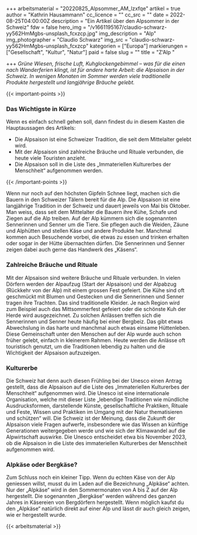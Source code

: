 +++
arbeitsmaterial = "20220825_Alpsommer_AM_lzxfqe"
artikel = true
author = "Kathrin Hausammann"
cc_licence = ""
cc_src = ""
date = 2022-08-25T04:00:00Z
description = "Ein Artikel über den Alpsommer in der Schweiz"
fdw = false
hero_img = "/v1661195167/claudio-schwarz-yy562HmMgbs-unsplash_fcxzcp.jpg"
img_description = "Alp"
img_photographer = "Claudio Schwarz"
img_src = "claudio-schwarz-yy562HmMgbs-unsplash_fcxzcp"
kategorien = ["Europa"]
markierungen = ["Gesellschaft", "Kultur", "Natur"]
paid = false
slug = ""
title = "Z‘Alp "

+++
_Grüne Wiesen, frische Luft, Kuhglockengebimmel – was für die einen nach Wanderferien klingt, ist für andere harte Arbeit: die Alpsaison in der Schweiz. In wenigen Monaten im Sommer werden viele traditionelle Produkte hergestellt und langjährige Bräuche gelebt._

{{< important-points >}} <h3>Das Wichtigste in Kürze</h3>

<p>Wenn es einfach schnell gehen soll, dann findest du in diesem Kasten die Hauptaussagen des Artikels:</p>

<ul>

<li>Die Alpsaison ist eine Schweizer Tradition, die seit dem Mittelalter gelebt wird.</li>

<li>Mit der Alpsaison sind zahlreiche Bräuche und Rituale verbunden, die heute viele Touristen anzieht.</li>

<li>Die Alpsaison soll in die Liste des „Immateriellen Kulturerbes der Menschheit“ aufgenommen werden.</li>

</ul> {{< /important-points >}}

Wenn nur noch auf den höchsten Gipfeln Schnee liegt, machen sich die Bauern in den Schweizer Tälern bereit für die Alp. Die Alpsaison ist eine langjährige Tradition in der Schweiz und dauert jeweils von Mai bis Oktober. Man weiss, dass seit dem Mittelalter die Bauern ihre Kühe, Schafe und Ziegen auf die Alp treiben. Auf der Alp kümmern sich die sogenannten Sennerinnen und Senner um die Tiere. Sie pflegen auch die Weiden, Zäune und Alphütten und stellen Käse und andere Produkte her. Manchmal kommen auch Besuchende vorbei, die etwas zu essen und trinken erhalten oder sogar in der Hütte übernachten dürfen. Die Sennerinnen und Senner zeigen dabei auch gerne das Handwerk des „Käsens“.

### Zahlreiche Bräuche und Rituale

Mit der Alpsaison sind weitere Bräuche und Rituale verbunden. In vielen Dörfern werden der Alpaufzug (Start der Alpsaison) und der Alpabzug (Rückkehr von der Alp) mit einem grossen Fest gefeiert. Die Kühe sind oft geschmückt mit Blumen und Gestecken und die Sennerinnen und Senner tragen ihre Trachten. Das sind traditionelle Kleider. Je nach Region wird zum Beispiel auch das Mittsommerfest gefeiert oder die schönste Kuh der Herde wird ausgezeichnet. Zu solchen Anlässen treffen sich die Sennerinnen und Senner heute häufig bei einer Bergbeiz. Das gibt etwas Abwechslung in das harte und manchmal auch etwas einsame Hüttenleben. Diese Gemeinschaft unter den Menschen auf der Alp wurde auch schon früher gelebt, einfach in kleinerem Rahmen. Heute werden die Anlässe oft touristisch genutzt, um die Traditionen lebendig zu halten und die Wichtigkeit der Alpsaison aufzuzeigen.

### Kulturerbe

Die Schweiz hat denn auch diesen Frühling bei der Unesco einen Antrag gestellt, dass die Alpsaison auf die Liste des „Immateriellen Kulturerbes der Menschheit“ aufgenommen wird. Die Unesco ist eine internationale Organisation, welche mit dieser Liste „lebendige Traditionen wie mündliche Ausdrucksformen, darstellende Künste, gesellschaftliche Praktiken, Rituale und Feste, Wissen und Praktiken im Umgang mit der Natur thematisieren und schützen“ will. Die Schweiz ist der Meinung, dass die Zukunft der Alpsaison viele Fragen aufwerfe, insbesondere wie das Wissen an künftige Generationen weitergegeben werde und wie sich der Klimawandel auf die Alpwirtschaft auswirke. Die Unesco entscheidet etwa bis November 2023, ob die Alpsaison in die Liste des immateriellen Kulturerbes der Menschheit aufgenommen wird.

### Alpkäse oder Bergkäse?

Zum Schluss noch ein kleiner Tipp. Wenn du echten Käse von der Alp geniessen willst, musst du im Laden auf die Bezeichnung „Alpkäse“ achten. Nur der „Alpkäse“ wird in den Sommermonaten von A bis Z auf der Alp hergestellt. Die sogenannten „Bergkäse“ werden während des ganzen Jahres in Käsereien von Bergdörfern hergestellt. Wenn möglich kaufst du den „Alpkäse“ natürlich direkt auf einer Alp und lässt dir auch gleich zeigen, wie er hergestellt wurde.



 {{< arbeitsmaterial >}} 